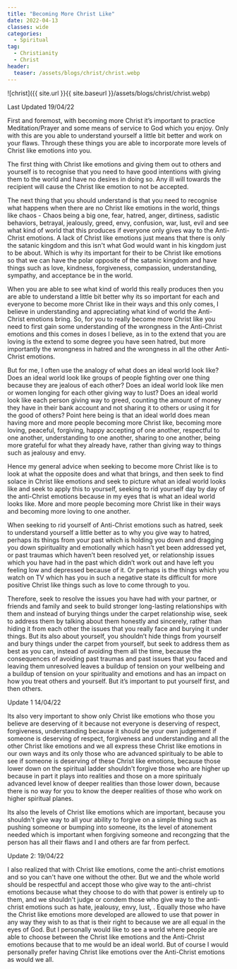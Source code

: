 ```yaml
---
title: "Becoming More Christ Like"
date: 2022-04-13
classes: wide
categories:
  - Spiritual 
tag:
  - Christianity
  - Christ
header: 
  teaser: /assets/blogs/christ/christ.webp
---
```


![christ]({{ site.url }}{{ site.baseurl }}/assets/blogs/christ/christ.webp)

Last Updated 19/04/22

First and foremost, with becoming more Christ it’s important to practice Meditation/Prayer and some means of service to God which you enjoy. Only with this are you able to understand yourself a little bit better and work on your flaws. Through these things you are able to incorporate more levels of Christ like emotions into you. 

The first thing with Christ like emotions and giving them out to others and yourself is to recognise that you need to have good intentions with giving them to the world and have no desires in doing so. Any ill will towards the recipient will cause the Christ like emotion to not be accepted.

The next thing that you should understand is that you need to recognise what happens when there are no Christ like emotions in the world, things like chaos - Chaos being a big one, fear, hatred, anger, dirtiness, sadistic behaviors, betrayal, jealously, greed, envy, confusion, war, lust, evil and see what kind of world that this produces if everyone only gives way to the Anti-Christ emotions. A lack of Christ like emotions just means that there is only the satanic kingdom and this isn't what God would want in his kingdom just to be about. Which is why its important for their to be Christ like emotions so that we can have the polar opposite of the satanic kingdom and have things such as love, kindness, forgiveness, compassion, understanding, sympathy, and acceptance be in the world.

When you are able to see what kind of world this really produces then you are able to understand a little bit better why its so important for each and everyone to become more Christ like in their ways and this only comes, I believe in understanding and appreciating what kind of world the Anti-Christ emotions bring. So, for you to really become more Christ like you need to first gain some understanding of the wrongness in the Anti-Christ emotions and this comes in doses I believe, as in to the extend that you are loving is the extend to some degree you have seen hatred, but more importantly the wrongness in hatred and the wrongness in all the other Anti-Christ emotions.

But for me, I often use the analogy of what does an ideal world look like? Does an ideal world look like groups of people fighting over one thing because they are jealous of each other? Does an ideal world look like men or women longing for each other giving way to lust? Does an ideal world look like each person giving way to greed, counting the amount of money they have in their bank account and not sharing it to others or using it for the good of others? Point here being is that an ideal world does mean having more and more people becoming more Christ like, becoming more loving, peaceful, forgiving, happy accepting of one another, respectful to one another, understanding to one another, sharing to one another, being more grateful for what they already have, rather than giving way to things such as jealousy and envy.

Hence my general advice when seeking to become more Christ like is to look at what the opposite does and what that brings, and then seek to find solace in Christ like emotions and seek to picture what an ideal world looks like and seek to apply this to yourself, seeking to rid yourself day by day of the anti-Christ emotions because in my eyes that is what an ideal world looks like. More and more people becoming more Christ like in their ways and becoming more loving to one another. 

When seeking to rid yourself of Anti-Christ emotions such as hatred, seek to understand yourself a little better as to why you give way to hatred, perhaps its things from your past which is holding you down and dragging you down spirituality and emotionally which hasn’t yet been addressed yet, or past traumas which haven’t been resolved yet, or relationship issues which you have had in the past which didn’t work out and have left you feeling low and depressed because of it. Or perhaps is the things which you watch on TV which has you in such a negative state its difficult for more positive Christ like things such as love to come through to you. 

Therefore, seek to resolve the issues you have had with your partner, or friends and family and seek to build stronger long-lasting relationships with them and instead of burying things under the carpet relationship wise, seek to address them by talking about them honestly and sincerely, rather than hiding it from each other the issues that you really face and burying it under things. But its also about yourself, you shouldn’t hide things from yourself and bury things under the carpet from yourself, but seek to address them as best as you can, instead of avoiding them all the time, because the consequences of avoiding past traumas and past issues that you faced and leaving them unresolved leaves a buildup of tension on your wellbeing and a buildup of tension on your spirituality and emotions and has an impact on how you treat others and yourself. But it’s important to put yourself first, and then others.

Update 1 14/04/22

Its also very important to show only Christ like emotions who those you believe are deserving of it because not everyone is deserving of respect, forgiveness, understanding because it should be your own judgement if someone is deserving of respect, forgiveness and understanding and all the other Christ like emotions and we all express these Christ like emotions in our own ways and its only those who are advanced spiritualy to be able to see if someone is deserving of these Christ like emotions, because those lower down on the spiritual ladder shouldn't forgive those who are higher up because in part it plays into realities and those on a more spiritualy advanced level know of deeper realities than those lower down, because there is no way for you to know the deeper realities of those who work on higher spiritual planes.

Its also the levels of Christ like emotions which are important, because you shouldn't give way to all your ability to forgive on a simple thing such as pushing someone or bumping into someone, its the level of atonement needed which is important when forgiving someone and recongzing that the person has all their flaws and I and others are far from perfect.

Update 2: 19/04/22

I also realized that with Christ like emotions, come the anti-christ emotions and so you can't have one without the other. But we and the whole world should be respectful and accept those who give way to the anti-christ emotions because what they choose to do with that power is entirely up to them, and we shouldn't judge or condem those who give way to the anti-christ emotions such as hate, jealousy, envy, lust,  . Equally those who have the Christ like emotions more developed are allowed to use that power in any way they wish to as that is their right to because we are all equal in the eyes of God. But I personally would like to see a world where people are able to choose between the Christ like emotions and the Anti-Christ emotions because that to me would be an ideal world. But of course I would personally prefer having Christ like emotions over the Anti-Christ emotions as would we all.
